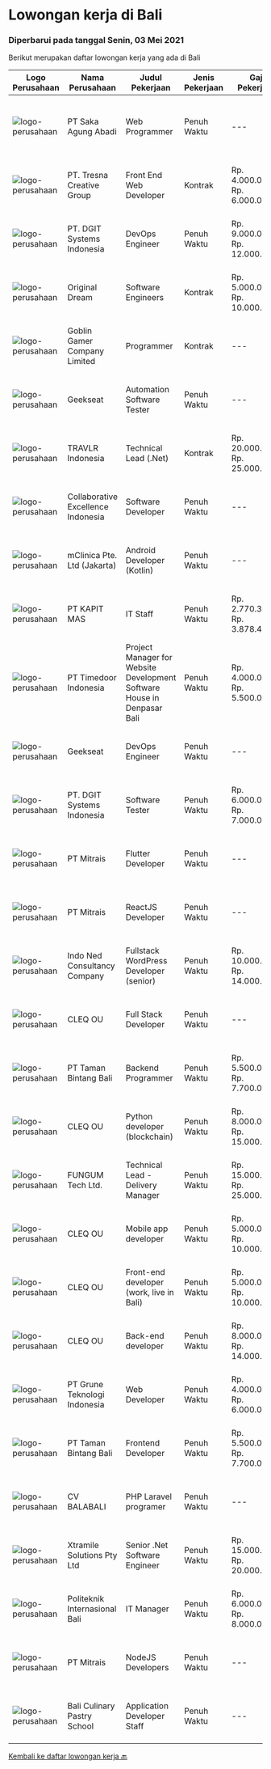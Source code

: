 
  # Lowongan kerja di Bali

  ### Diperbarui pada tanggal Senin, 03 Mei 2021

  Berikut merupakan daftar lowongan kerja yang ada di Bali

  |Logo Perusahaan | Nama Perusahaan | Judul Pekerjaan | Jenis Pekerjaan | Gaji Pekerjaan | Lokasi | Deskripsi | Tanggal diunggah | Pranala |
  | -------------- | --------------- | --------------- | --------- | --------- | -------------- | ------- | ----------- | ----------- |
  |![logo-perusahaan](https://image-service-cdn.seek.com.au/44d134cb33286cb092145d1999c47ce0a2607b7e/ee4dce1061f3f616224767ad58cb2fc751b8d2dc)|PT Saka Agung Abadi|Web Programmer|Penuh Waktu|---|Denpasar|Skill 1.	Pengembang aplikasi Full Stack (PHP/Laravel,MySQL/PostgreSQL,CSS Framework)2.	Mempunyai dasar pengetahuan dalam menggunakan JavaScript dan...|Minggu, 02 Mei 2021|https://www.jobstreet.co.id/id/job/web-programmer-3515121?token=0~fb4ed0f3-f577-43d7-a877-0b2dafeef8be&sectionRank=1&jobId=jobstreet-id-job-3515121|
|![logo-perusahaan](https://image-service-cdn.seek.com.au/a210762491c73cfce5d6ef0963b0b0de1bd6c69a/ee4dce1061f3f616224767ad58cb2fc751b8d2dc)|PT. Tresna Creative Group|Front End Web Developer|Kontrak|Rp. 4.000.000-Rp. 6.000.000|Bali|The Front End Developer will work alongside the Creative Director and/or Designers to help create websites, while at the same time, keeping the user...|Sabtu, 01 Mei 2021|https://www.jobstreet.co.id/id/job/front-end-web-developer-3509097?token=0~fb4ed0f3-f577-43d7-a877-0b2dafeef8be&sectionRank=2&jobId=jobstreet-id-job-3509097|
|![logo-perusahaan](https://image-service-cdn.seek.com.au/e93bc75036be941b9c3ff3a55670cb236457b0c4/ee4dce1061f3f616224767ad58cb2fc751b8d2dc)|PT. DGIT Systems Indonesia|DevOps Engineer|Penuh Waktu|Rp. 9.000.000-Rp. 12.000.000|Badung|DevOps Engineer The RoleWe are looking for a DevOps Engineer with excellent Linux system administration and management skills to support our teams...|Senin, 03 Mei 2021|https://www.jobstreet.co.id/id/job/devops-engineer-3522002?token=0~fb4ed0f3-f577-43d7-a877-0b2dafeef8be&sectionRank=3&jobId=jobstreet-id-job-3522002|
|![logo-perusahaan](https://image-service-cdn.seek.com.au/d3ae8e1874edee1c10187314a1bc1cb7c641c91e/ee4dce1061f3f616224767ad58cb2fc751b8d2dc)|Original Dream|Software Engineers|Kontrak|Rp. 5.000.000-Rp. 10.000.000|Badung|Smartmates is a Zoho consulting company with offices based in Bali. We help companies use Zoho apps for their business (see www.zoho.com). We're...|Sabtu, 01 Mei 2021|https://www.jobstreet.co.id/id/job/software-engineers-3509463?token=0~fb4ed0f3-f577-43d7-a877-0b2dafeef8be&sectionRank=4&jobId=jobstreet-id-job-3509463|
|![logo-perusahaan](https://image-service-cdn.seek.com.au/7f861876d94e0e8f123c58294c25a332f282e295/ee4dce1061f3f616224767ad58cb2fc751b8d2dc)|Goblin Gamer Company Limited|Programmer|Kontrak|---|Bali|Job HighlightsTo develop a logistic system for internal using web application / system.Software system development &amp; programming...|Sabtu, 01 Mei 2021|https://www.jobstreet.co.id/id/job/programmer-4545842/origin/my?token=0~fb4ed0f3-f577-43d7-a877-0b2dafeef8be&sectionRank=5&jobId=jobstreet-my-job-4545842|
|![logo-perusahaan](https://image-service-cdn.seek.com.au/6ec369771236c060e2d7d7d46be9eee1432857a5/ee4dce1061f3f616224767ad58cb2fc751b8d2dc)|Geekseat|Automation Software Tester|Penuh Waktu|---|Badung|We’re looking for an Outstanding Automation Software Tester to join our Awesome Engineering Team at Bali or Bandung.As an Automation Software Tester...|Sabtu, 01 Mei 2021|https://www.jobstreet.co.id/id/job/automation-software-tester-3508789?token=0~fb4ed0f3-f577-43d7-a877-0b2dafeef8be&sectionRank=6&jobId=jobstreet-id-job-3508789|
|![logo-perusahaan](https://image-service-cdn.seek.com.au/0b12a742ea945bde3fd751c06ca5f47bb2053690/ee4dce1061f3f616224767ad58cb2fc751b8d2dc)|TRAVLR Indonesia|Technical Lead (.Net)|Kontrak|Rp. 20.000.000-Rp. 25.000.000|Badung|Technical Lead (.NET)We are searching for an innovative Technical Lead to join our company. As the Technical Lead, you will oversee the company’s...|Senin, 03 Mei 2021|https://www.jobstreet.co.id/id/job/technical-lead-net-3521957?token=0~fb4ed0f3-f577-43d7-a877-0b2dafeef8be&sectionRank=7&jobId=jobstreet-id-job-3521957|
|![logo-perusahaan](https://image-service-cdn.seek.com.au/00c268b58ba99fc65b0b0108dd8e2d7068acfb74/ee4dce1061f3f616224767ad58cb2fc751b8d2dc)|Collaborative Excellence Indonesia|Software Developer|Penuh Waktu|---|Bali|Responsibilities: Design, coding, and testing of modules for various components of our product framework Capable of understanding and delivering...|Sabtu, 01 Mei 2021|https://www.jobstreet.co.id/id/job/software-developer-3509773?token=0~fb4ed0f3-f577-43d7-a877-0b2dafeef8be&sectionRank=8&jobId=jobstreet-id-job-3509773|
|![logo-perusahaan](https://image-service-cdn.seek.com.au/3eac216066c62f91a428474b55e86479f21be1b1/ee4dce1061f3f616224767ad58cb2fc751b8d2dc)|mClinica Pte. Ltd (Jakarta)|Android Developer (Kotlin)|Penuh Waktu|---|Bali|mClinica is hiring for a Senior Mobile Developer (Android) to serve our clients in Southeast Asia and support our growth regionally and globally. We...|Minggu, 02 Mei 2021|https://www.jobstreet.co.id/id/job/android-developer-kotlin-3509865?token=0~fb4ed0f3-f577-43d7-a877-0b2dafeef8be&sectionRank=9&jobId=jobstreet-id-job-3509865|
|![logo-perusahaan](https://image-service-cdn.seek.com.au/a6292a8a93a3137a8ddff8ded108627943c58a0f/ee4dce1061f3f616224767ad58cb2fc751b8d2dc)|PT KAPIT MAS|IT Staff|Penuh Waktu|Rp. 2.770.300-Rp. 3.878.420|Denpasar|· Candidate must possess at least Bachelor's Degree.· Required language(s): English.· At least 1 Year of working experience in the related field is...|Rabu, 28 April 2021|https://www.jobstreet.co.id/id/job/it-staff-3519030?token=0~fb4ed0f3-f577-43d7-a877-0b2dafeef8be&sectionRank=10&jobId=jobstreet-id-job-3519030|
|![logo-perusahaan](https://image-service-cdn.seek.com.au/6a4bab02b8ff094d0604859dad47a24f6448e298/ee4dce1061f3f616224767ad58cb2fc751b8d2dc)|PT Timedoor Indonesia|Project Manager for Website Development Software House in Denpasar Bali|Penuh Waktu|Rp. 4.000.000-Rp. 5.500.000|Bali|If you want to grow up yourself, Timedoor is one of the best places for your career. Our team has come from various culture. We welcome young people...|Kamis, 29 April 2021|https://www.jobstreet.co.id/id/job/project-manager-for-website-development-software-house-in-denpasar-bali-3506259?token=0~fb4ed0f3-f577-43d7-a877-0b2dafeef8be&sectionRank=11&jobId=jobstreet-id-job-3506259|
|![logo-perusahaan](https://image-service-cdn.seek.com.au/6ec369771236c060e2d7d7d46be9eee1432857a5/ee4dce1061f3f616224767ad58cb2fc751b8d2dc)|Geekseat|DevOps Engineer|Penuh Waktu|---|Denpasar|Have a seat with us!  The Company:  Geekseat has combined experiences more than 10 years in IT Industry. We value Work-Life Balance. You will work in...|Sabtu, 01 Mei 2021|https://www.jobstreet.co.id/id/job/devops-engineer-3508722?token=0~fb4ed0f3-f577-43d7-a877-0b2dafeef8be&sectionRank=12&jobId=jobstreet-id-job-3508722|
|![logo-perusahaan](https://image-service-cdn.seek.com.au/e93bc75036be941b9c3ff3a55670cb236457b0c4/ee4dce1061f3f616224767ad58cb2fc751b8d2dc)|PT. DGIT Systems Indonesia|Software Tester|Penuh Waktu|Rp. 6.000.000-Rp. 7.000.000|Bali|We believe work should be a fun development journey but the challenging one! Our great teams will support you to achieve that and delivering great...|Rabu, 28 April 2021|https://www.jobstreet.co.id/id/job/software-tester-3519365?token=0~fb4ed0f3-f577-43d7-a877-0b2dafeef8be&sectionRank=13&jobId=jobstreet-id-job-3519365|
|![logo-perusahaan](https://image-service-cdn.seek.com.au/873c75fc9ed6df00967320d343e4e2a794129d8b/ee4dce1061f3f616224767ad58cb2fc751b8d2dc)|PT Mitrais|Flutter Developer|Penuh Waktu|---|Bali|Build your Career with Mitrais !  We're looking for experienced Flutter Developer to be part of our team. What will you be doing?  Liase with...|Jumat, 30 April 2021|https://www.jobstreet.co.id/id/job/flutter-developer-3507780?token=0~fb4ed0f3-f577-43d7-a877-0b2dafeef8be&sectionRank=14&jobId=jobstreet-id-job-3507780|
|![logo-perusahaan](https://image-service-cdn.seek.com.au/873c75fc9ed6df00967320d343e4e2a794129d8b/ee4dce1061f3f616224767ad58cb2fc751b8d2dc)|PT Mitrais|ReactJS Developer|Penuh Waktu|---|Bali|We're urgently looking for experienced ReactJS Developers to be part of our team for an immediate start.Our client is a consultancy focused company...|Jumat, 30 April 2021|https://www.jobstreet.co.id/id/job/reactjs-developer-3521433?token=0~fb4ed0f3-f577-43d7-a877-0b2dafeef8be&sectionRank=15&jobId=jobstreet-id-job-3521433|
|![logo-perusahaan](https://image-service-cdn.seek.com.au/d473d21136c709a76b0e49af50136c3eb0e567f1/ee4dce1061f3f616224767ad58cb2fc751b8d2dc)|Indo Ned Consultancy Company|Fullstack WordPress Developer (senior)|Penuh Waktu|Rp. 10.000.000-Rp. 14.000.000|Bali|This job is not at IndoNed. You will be working for a Dutch company called U Digital (U B.V.) in Indonesia. U Digital is responsible for the selection...|Minggu, 02 Mei 2021|https://www.jobstreet.co.id/id/job/fullstack-wordpress-developer-senior-3515915?token=0~fb4ed0f3-f577-43d7-a877-0b2dafeef8be&sectionRank=16&jobId=jobstreet-id-job-3515915|
|![logo-perusahaan](https://image-service-cdn.seek.com.au/8b74d54d6ee7885f907464ca2714223178d371a4/ee4dce1061f3f616224767ad58cb2fc751b8d2dc)|CLEQ OU|Full Stack Developer|Penuh Waktu|---|Badung|About ItsavirusItsavirus is a software company with offices in Bali, Singapore and Amsterdam. With a relative small group of people, we work on great...|Kamis, 29 April 2021|https://www.jobstreet.co.id/id/job/full-stack-developer-3511669?token=0~fb4ed0f3-f577-43d7-a877-0b2dafeef8be&sectionRank=17&jobId=jobstreet-id-job-3511669|
|![logo-perusahaan](https://image-service-cdn.seek.com.au/82703dd9c0d2bd37fd63be957cbdc90f26a15d6d/ee4dce1061f3f616224767ad58cb2fc751b8d2dc)|PT Taman Bintang Bali|Backend Programmer|Penuh Waktu|Rp. 5.500.000-Rp. 7.700.000|Badung|Requirements: 1 year doing backend using NodeJS using framework (Express, Nest, etc). Able to work with Typescript Language Good understanding of...|Kamis, 29 April 2021|https://www.jobstreet.co.id/id/job/backend-programmer-3520342?token=0~fb4ed0f3-f577-43d7-a877-0b2dafeef8be&sectionRank=18&jobId=jobstreet-id-job-3520342|
|![logo-perusahaan](https://image-service-cdn.seek.com.au/8b74d54d6ee7885f907464ca2714223178d371a4/ee4dce1061f3f616224767ad58cb2fc751b8d2dc)|CLEQ OU|Python developer (blockchain)|Penuh Waktu|Rp. 8.000.000-Rp. 15.000.000|Badung|About MelalieMelalie is a peer-to-peer (P2P) mobility marketplace. On the Melalie platform, people can rent vehicles from each other, without the need...|Kamis, 29 April 2021|https://www.jobstreet.co.id/id/job/python-developer-blockchain-3511531?token=0~fb4ed0f3-f577-43d7-a877-0b2dafeef8be&sectionRank=19&jobId=jobstreet-id-job-3511531|
|![logo-perusahaan](https://us.123rf.com/450wm/pavelstasevich/pavelstasevich1811/pavelstasevich181101027/112815900-stock-vector-no-image-available-icon-flat-vector.jpg?ver=6)|FUNGUM Tech Ltd.|Technical Lead - Delivery Manager|Penuh Waktu|Rp. 15.000.000-Rp. 25.000.000|Bali|The Role: You will be an experienced project leader with a strong background in software development management and product release who thrives on...|Jumat, 30 April 2021|https://www.jobstreet.co.id/id/job/technical-lead-delivery-manager-3520883?token=0~fb4ed0f3-f577-43d7-a877-0b2dafeef8be&sectionRank=20&jobId=jobstreet-id-job-3520883|
|![logo-perusahaan](https://image-service-cdn.seek.com.au/8b74d54d6ee7885f907464ca2714223178d371a4/ee4dce1061f3f616224767ad58cb2fc751b8d2dc)|CLEQ OU|Mobile app developer|Penuh Waktu|Rp. 5.000.000-Rp. 10.000.000|Badung|About MelalieMelalie is a peer-to-peer (P2P) mobility marketplace. On the Melalie platform, people can rent vehicles from each other, without the need...|Kamis, 29 April 2021|https://www.jobstreet.co.id/id/job/mobile-app-developer-3511642?token=0~fb4ed0f3-f577-43d7-a877-0b2dafeef8be&sectionRank=21&jobId=jobstreet-id-job-3511642|
|![logo-perusahaan](https://image-service-cdn.seek.com.au/8b74d54d6ee7885f907464ca2714223178d371a4/ee4dce1061f3f616224767ad58cb2fc751b8d2dc)|CLEQ OU|Front-end developer (work, live in Bali)|Penuh Waktu|Rp. 5.000.000-Rp. 10.000.000|Badung|About ItsavirusItsavirus is a software company with offices in Bali, Singapore and Amsterdam. With a relative small group of people, we work on great...|Kamis, 29 April 2021|https://www.jobstreet.co.id/id/job/front-end-developer-work-live-in-bali-3511747?token=0~fb4ed0f3-f577-43d7-a877-0b2dafeef8be&sectionRank=22&jobId=jobstreet-id-job-3511747|
|![logo-perusahaan](https://image-service-cdn.seek.com.au/8b74d54d6ee7885f907464ca2714223178d371a4/ee4dce1061f3f616224767ad58cb2fc751b8d2dc)|CLEQ OU|Back-end developer|Penuh Waktu|Rp. 8.000.000-Rp. 14.000.000|Badung|About ItsavirusItsavirus is a software company with offices in Bali, Singapore and Amsterdam. With a relative small group of people, we work on great...|Kamis, 29 April 2021|https://www.jobstreet.co.id/id/job/back-end-developer-3511706?token=0~fb4ed0f3-f577-43d7-a877-0b2dafeef8be&sectionRank=23&jobId=jobstreet-id-job-3511706|
|![logo-perusahaan](https://image-service-cdn.seek.com.au/bce4433421cbd6d3fbcd407460c54cc5d2693753/ee4dce1061f3f616224767ad58cb2fc751b8d2dc)|PT Grune Teknologi Indonesia|Web Developer|Penuh Waktu|Rp. 4.000.000-Rp. 6.000.000|Denpasar|Job Descriptions: Write programming code, either from scratch or adapting from other source code to meet business requirements. Candidates can choose...|Kamis, 29 April 2021|https://www.jobstreet.co.id/id/job/web-developer-3512561?token=0~fb4ed0f3-f577-43d7-a877-0b2dafeef8be&sectionRank=24&jobId=jobstreet-id-job-3512561|
|![logo-perusahaan](https://image-service-cdn.seek.com.au/82703dd9c0d2bd37fd63be957cbdc90f26a15d6d/ee4dce1061f3f616224767ad58cb2fc751b8d2dc)|PT Taman Bintang Bali|Frontend Developer|Penuh Waktu|Rp. 5.500.000-Rp. 7.700.000|Badung|Requirements: Minimum 1 year experience on related field Build a functioning and smooth front-end web application that interacts with our RESTful API...|Kamis, 29 April 2021|https://www.jobstreet.co.id/id/job/frontend-developer-3520286?token=0~fb4ed0f3-f577-43d7-a877-0b2dafeef8be&sectionRank=25&jobId=jobstreet-id-job-3520286|
|![logo-perusahaan](https://image-service-cdn.seek.com.au/cf4d03df9bfd8d1cf47f32651a41f07269e49a8d/ee4dce1061f3f616224767ad58cb2fc751b8d2dc)|CV BALABALI|PHP Laravel programer|Penuh Waktu|---|Denpasar|We are a new tech company based in Denpasar (Bali) and Surabaya (East Java) with mostly experienced developers, providing solutions for local to...|Rabu, 28 April 2021|https://www.jobstreet.co.id/id/job/php-laravel-programer-3519146?token=0~fb4ed0f3-f577-43d7-a877-0b2dafeef8be&sectionRank=26&jobId=jobstreet-id-job-3519146|
|![logo-perusahaan](https://image-service-cdn.seek.com.au/886dbb766c5bd832cea6f1bb5b5374b094ca8917/ee4dce1061f3f616224767ad58cb2fc751b8d2dc)|Xtramile Solutions Pty Ltd|Senior .Net Software Engineer|Penuh Waktu|Rp. 15.000.000-Rp. 20.000.000|Bali|We need a senior .Net engineer to help deliver one of our key client’s project in their vision to continue improving the digital communications...|Jumat, 30 April 2021|https://www.jobstreet.co.id/id/job/senior-net-software-engineer-3508262?token=0~fb4ed0f3-f577-43d7-a877-0b2dafeef8be&sectionRank=27&jobId=jobstreet-id-job-3508262|
|![logo-perusahaan](https://image-service-cdn.seek.com.au/1e0214aff46c37ba782acf2c167ff74ce8627076/ee4dce1061f3f616224767ad58cb2fc751b8d2dc)|Politeknik Internasional Bali|IT Manager|Penuh Waktu|Rp. 6.000.000-Rp. 8.000.000|Bali|Candidate must possess at least Bachelor's Degree, Master's Degree/Post-Graduate Degree in Computer Science/Information Technology or equivalent....|Kamis, 29 April 2021|https://www.jobstreet.co.id/id/job/it-manager-3519684?token=0~fb4ed0f3-f577-43d7-a877-0b2dafeef8be&sectionRank=28&jobId=jobstreet-id-job-3519684|
|![logo-perusahaan](https://image-service-cdn.seek.com.au/873c75fc9ed6df00967320d343e4e2a794129d8b/ee4dce1061f3f616224767ad58cb2fc751b8d2dc)|PT Mitrais|NodeJS Developers|Penuh Waktu|---|Bali|Build your Career with Mitrais! We're urgently looking for experienced NodeJS Developers to be part of our team for an immediate start.Our client is a...|Selasa, 27 April 2021|https://www.jobstreet.co.id/id/job/nodejs-developers-3504003?token=0~fb4ed0f3-f577-43d7-a877-0b2dafeef8be&sectionRank=29&jobId=jobstreet-id-job-3504003|
|![logo-perusahaan](https://image-service-cdn.seek.com.au/8961a559f213fca5f71e88e615a3ac7b42161a53/ee4dce1061f3f616224767ad58cb2fc751b8d2dc)|Bali Culinary Pastry School|Application Developer Staff|Penuh Waktu|---|Denpasar|Application developer (AD) team member in developing inhouse application. Working closely with AD supervisor to develop the application within...|Rabu, 28 April 2021|https://www.jobstreet.co.id/id/job/application-developer-staff-3511024?token=0~fb4ed0f3-f577-43d7-a877-0b2dafeef8be&sectionRank=30&jobId=jobstreet-id-job-3511024|


  [Kembali ke daftar lowongan kerja 🔙](../README.md#daftar-lowongan-kerja)
  